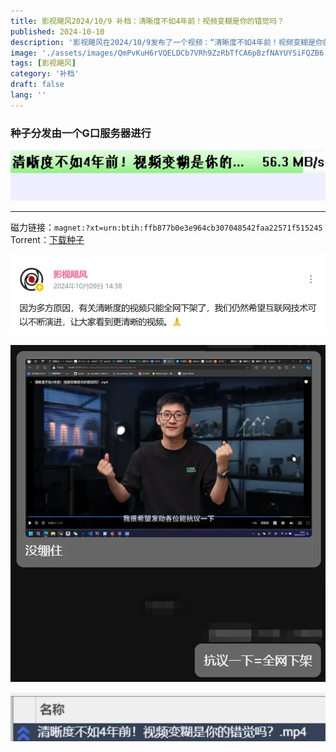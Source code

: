 ```yaml
---
title: 影视飓风2024/10/9 补档：清晰度不如4年前！视频变糊是你的错觉吗？
published: 2024-10-10
description: '影视飓风在2024/10/9发布了一个视频：“清晰度不如4年前！视频变糊是你的错觉吗？”但仅发布几小时后就被全网下架，背后的原因令人忍俊不禁'
image: './assets/images/QmPvKuH6rVQELDCb7VRh9ZzRbTfCA6pBzfNAYUYSiFQZB6.webp'
tags: [影视飓风]
category: '补档'
draft: false 
lang: ''
---
```


### 种子分发由一个G口服务器进行

![QmVSdY3zCyGRoH9CiWijtrdShENtnjrr6jf1EBsjsFFZ1h.webp](assets/images/d0cf471816594985dfc73a8e1fa73344e4da7b34.webp)

---

磁力链接：`magnet:?xt=urn:btih:ffb877b0e3e964cb307048542faa22571f515245`
Torrent：[下载种子](https://r2-dl.afo.im/guest/%E6%B8%85%E6%99%B0%E5%BA%A6%E4%B8%8D%E5%A6%824%E5%B9%B4%E5%89%8D%EF%BC%81%E8%A7%86%E9%A2%91%E5%8F%98%E7%B3%8A%E6%98%AF%E4%BD%A0%E7%9A%84%E9%94%99%E8%A7%89%E5%90%97%EF%BC%9F.torrent)

![QmePwzbKiJxX6pbrGu5MvUyMjqxzwdqGivayojzG8FsweC.webp](assets/images/6dcc020b4806ca3aa9523a380cdada5a0ced1dc8.webp)

![QmS6YpbApGvXmgoL5u93QVNb5LnQmwN5jdzY2fyjNoHUHB.webp](assets/images/9b93ef5577e4941f0a47488fcce7ec2e796a11c4.webp)

![QmTzY1LfXoPWy7EzzBANZZxVJ2fP2HF8jvr4DYWcYLT5W6.webp](assets/images/978f2b7e67672ffecb26a7e51205b21c90c30a20.webp)
